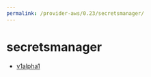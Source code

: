 ```yaml
---
permalink: /provider-aws/0.23/secretsmanager/
---
```


# secretsmanager



* [v1alpha1](v1alpha1/index.md)
